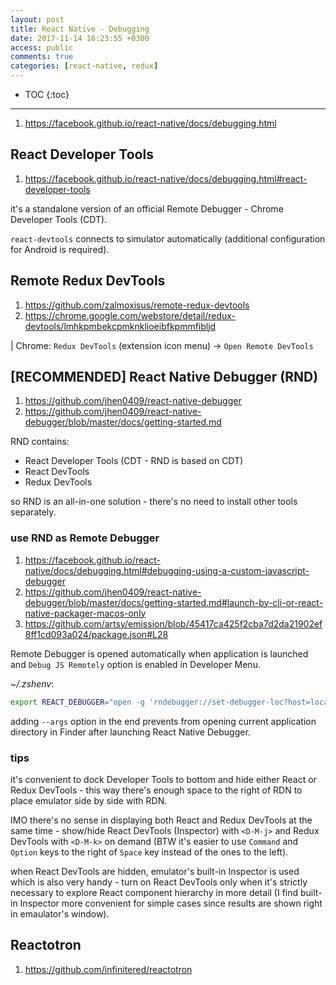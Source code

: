 ```yaml
---
layout: post
title: React Native - Debugging
date: 2017-11-14 16:23:55 +0300
access: public
comments: true
categories: [react-native, redux]
---
```


<!-- more -->

* TOC
{:toc}
<hr>

1. <https://facebook.github.io/react-native/docs/debugging.html>

React Developer Tools
---------------------

1. <https://facebook.github.io/react-native/docs/debugging.html#react-developer-tools>

it's a standalone version of an official Remote Debugger -
Chrome Developer Tools (CDT).

`react-devtools` connects to simulator automatically
(additional configuration for Android is required).

Remote Redux DevTools
---------------------

1. <https://github.com/zalmoxisus/remote-redux-devtools>
2. <https://chrome.google.com/webstore/detail/redux-devtools/lmhkpmbekcpmknklioeibfkpmmfibljd>

| Chrome: `Redux DevTools` (extension icon menu) → `Open Remote DevTools`

[RECOMMENDED] React Native Debugger (RND)
-----------------------------------------

1. <https://github.com/jhen0409/react-native-debugger>
2. <https://github.com/jhen0409/react-native-debugger/blob/master/docs/getting-started.md>

RND contains:

- React Developer Tools (CDT - RND is based on CDT)
- React DevTools
- Redux DevTools

so RND is an all-in-one solution - there's no need to install
other tools separately.

### use RND as Remote Debugger

1. <https://facebook.github.io/react-native/docs/debugging.html#debugging-using-a-custom-javascript-debugger>
2. <https://github.com/jhen0409/react-native-debugger/blob/master/docs/getting-started.md#launch-by-cli-or-react-native-packager-macos-only>
3. <https://github.com/artsy/emission/blob/45417ca425f2cba7d2da21902ef8ff1cd093a024/package.json#L28>

Remote Debugger is opened automatically when application is launched
and `Debug JS Remotely` option is enabled in Developer Menu.

_~/.zshenv_:

```zsh
export REACT_DEBUGGER="open -g 'rndebugger://set-debugger-loc?host=localhost&port=8081' --args"
```

adding `--args` option in the end prevents from opening current application
directory in Finder after launching React Native Debugger.

### tips

it's convenient to dock Developer Tools to bottom and hide either React or
Redux DevTools - this way there's enough space to the right of RDN to place
emulator side by side with RDN.

IMO there's no sense in displaying both React and Redux DevTools at the same
time - show/hide React DevTools (Inspector) with `<D-M-j>` and Redux DevTools
with `<D-M-k>` on demand (BTW it's easier to use `Command` and `Option` keys
to the right of `Space` key instead of the ones to the left).

when React DevTools are hidden, emulator's built-in Inspector is used which
is also very handy - turn on React DevTools only when it's strictly necessary
to explore React component hierarchy in more detail (I find built-in Inspector
more convenient for simple cases since results are shown right in emaulator's
window).

Reactotron
----------

1. <https://github.com/infinitered/reactotron>
